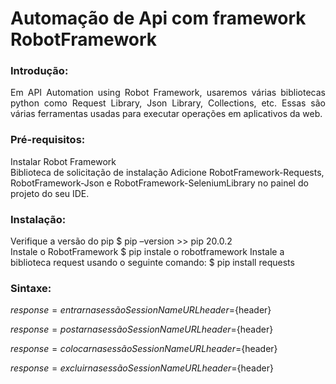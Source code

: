 # Automação de Api com framework RobotFramework

### Introdução:

<p align = "justify">
Em API Automation using Robot Framework, usaremos várias bibliotecas python como Request Library, Json Library, Collections, etc. Essas são várias ferramentas usadas para executar operações em aplicativos da web. 
</p>

### Pré-requisitos: 

Instalar Robot Framework  
Biblioteca de solicitação de instalação 
Adicione RobotFramework-Requests, RobotFramework-Json e RobotFramework-SeleniumLibrary no painel do projeto do seu IDE.

### Instalação:

Verifique a versão do pip $ pip –version >> pip 20.0.2  
Instale o RobotFramework $ pip instale o robotframework 
Instale a biblioteca request usando o seguinte comando: $ pip install requests 

### Sintaxe:

${response}= entrar na sessão SessionName URL header=${header} 

${response}= postar na sessão SessionName URL header=${header} 

${response}= colocar na sessão SessionName URL header=${header} 

${response}= excluir na sessão SessionName URL header=${header} 

